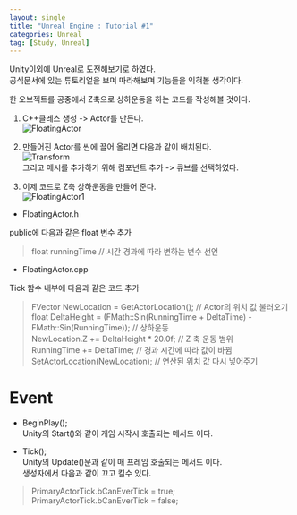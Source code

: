 ```yaml
---
layout: single
title: "Unreal Engine : Tutorial #1"
categories: Unreal
tag: [Study, Unreal]
---
```


Unity이외에 Unreal로 도전해보기로 하였다.  
공식문서에 있는 튜토리얼을 보며 따라해보며 기능들을 익혀볼 생각이다.  


한 오브젝트를 공중에서 Z축으로 상하운동을 하는 코드를 작성해볼 것이다.

1. C++클레스 생성 -> Actor를 만든다.  
![FloatingActor](https://user-images.githubusercontent.com/97664446/190626759-562b8d73-1f59-4298-bc27-ad7ffbc42b12.PNG)  

2. 만들어진 Actor를 씬에 끌어 올리면 다음과 같이 배치된다.  
![Transform](https://user-images.githubusercontent.com/97664446/190626757-db0a62f7-1a2a-4b9c-a3db-4dd25b468a80.PNG)  
그리고 메시를 추가하기 위해 컴포넌트 추가 -> 큐브를 선택하였다.

3. 이제 코드로 Z축 상하운동을 만들어 준다.  
![FloatingActor1](https://user-images.githubusercontent.com/97664446/190626753-dd4ab679-52b6-4a97-a526-d2e24bca5089.PNG)  

- FloatingActor.h  

public에 다음과 같은 float 변수 추가
> float runningTime         // 시간 경과에 따라 변하는 변수 선언  


- FloatingActor.cpp  

Tick 함수 내부에 다음과 같은 코드 추가
> FVector NewLocation = GetActorLocation();      // Actor의 위치 값 불러오기  
> float DeltaHeight = (FMath::Sin(RunningTime + DeltaTime) - FMath::Sin(RunningTime));  // 상하운동  
> NewLocation.Z += DeltaHeight * 20.0f;       // Z 축 운동 범위  
> RunningTime += DeltaTime;                   // 경과 시간에 따라 값이 바뀜  
> SetActorLocation(NewLocation);              // 연산된 위치 값 다시 넣어주기

# Event

- BeginPlay();  
Unity의 Start()와 같이 게임 시작시 호출되는 메서드 이다.  

- Tick();  
Unity의 Update()문과 같이 매 프레임 호출되는 메서드 이다.  
생성자에서 다음과 같이 끄고 킬수 있다.  
> PrimaryActorTick.bCanEverTick = true;  
> PrimaryActorTick.bCanEverTick = false;  